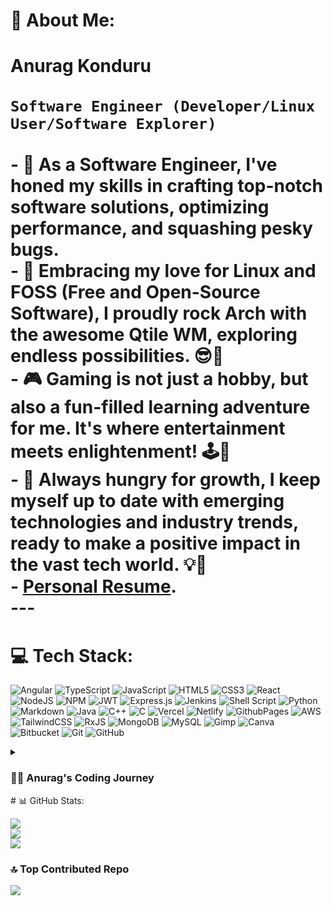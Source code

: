 # 💫 About Me:

# Anurag Konduru<br><br>**`Software Engineer (Developer/Linux User/Software Explorer)`**<br><br>- 🚀 As a Software Engineer, I've honed my skills in crafting top-notch software solutions, optimizing performance, and squashing pesky bugs.<br>- 🐧 Embracing my love for Linux and FOSS (Free and Open-Source Software), I proudly rock Arch with the awesome Qtile WM, exploring endless possibilities. 😎🐧<br>- 🎮 Gaming is not just a hobby, but also a fun-filled learning adventure for me. It's where entertainment meets enlightenment! 🕹️🎯<br>- 🌱 Always hungry for growth, I keep myself up to date with emerging technologies and industry trends, ready to make a positive impact in the vast tech world. 💡💪<br>- [Personal Resume](https://github.com/Anuragkonduru/Anuragkonduru/blob/main/resume.md).<br>---

# 💻 Tech Stack:

![Angular](https://img.shields.io/badge/angular-%23DD0031.svg?style=for-the-badge&logo=angular&logoColor=white) ![TypeScript](https://img.shields.io/badge/typescript-%23007ACC.svg?style=for-the-badge&logo=typescript&logoColor=white) ![JavaScript](https://img.shields.io/badge/javascript-%23323330.svg?style=for-the-badge&logo=javascript&logoColor=%23F7DF1E) ![HTML5](https://img.shields.io/badge/html5-%23E34F26.svg?style=for-the-badge&logo=html5&logoColor=white) ![CSS3](https://img.shields.io/badge/css3-%231572B6.svg?style=for-the-badge&logo=css3&logoColor=white) ![React](https://img.shields.io/badge/react-%2320232a.svg?style=for-the-badge&logo=react&logoColor=%2361DAFB) ![NodeJS](https://img.shields.io/badge/node.js-6DA55F?style=for-the-badge&logo=node.js&logoColor=white) ![NPM](https://img.shields.io/badge/NPM-%23CB3837.svg?style=for-the-badge&logo=npm&logoColor=white) ![JWT](https://img.shields.io/badge/JWT-black?style=for-the-badge&logo=JSON%20web%20tokens) ![Express.js](https://img.shields.io/badge/express.js-%23404d59.svg?style=for-the-badge&logo=express&logoColor=%2361DAFB) ![Jenkins](https://img.shields.io/badge/jenkins-%232C5263.svg?style=for-the-badge&logo=jenkins&logoColor=white) ![Shell Script](https://img.shields.io/badge/shell_script-%23121011.svg?style=for-the-badge&logo=gnu-bash&logoColor=white) ![Python](https://img.shields.io/badge/python-3670A0?style=for-the-badge&logo=python&logoColor=ffdd54) ![Markdown](https://img.shields.io/badge/markdown-%23000000.svg?style=for-the-badge&logo=markdown&logoColor=white) ![Java](https://img.shields.io/badge/java-%23ED8B00.svg?style=for-the-badge&logo=openjdk&logoColor=white) ![C++](https://img.shields.io/badge/c++-%2300599C.svg?style=for-the-badge&logo=c%2B%2B&logoColor=white) ![C](https://img.shields.io/badge/c-%2300599C.svg?style=for-the-badge&logo=c&logoColor=white) ![Vercel](https://img.shields.io/badge/vercel-%23000000.svg?style=for-the-badge&logo=vercel&logoColor=white) ![Netlify](https://img.shields.io/badge/netlify-%23000000.svg?style=for-the-badge&logo=netlify&logoColor=#00C7B7) ![GithubPages](https://img.shields.io/badge/github%20pages-121013?style=for-the-badge&logo=github&logoColor=white) ![AWS](https://img.shields.io/badge/AWS-%23FF9900.svg?style=for-the-badge&logo=amazon-aws&logoColor=white) ![TailwindCSS](https://img.shields.io/badge/tailwindcss-%2338B2AC.svg?style=for-the-badge&logo=tailwind-css&logoColor=white) ![RxJS](https://img.shields.io/badge/rxjs-%23B7178C.svg?style=for-the-badge&logo=reactivex&logoColor=white) ![MongoDB](https://img.shields.io/badge/MongoDB-%234ea94b.svg?style=for-the-badge&logo=mongodb&logoColor=white) ![MySQL](https://img.shields.io/badge/mysql-4479A1.svg?style=for-the-badge&logo=mysql&logoColor=white) ![Gimp](https://img.shields.io/badge/Gimp-657D8B?style=for-the-badge&logo=gimp&logoColor=FFFFFF) ![Canva](https://img.shields.io/badge/Canva-%2300C4CC.svg?style=for-the-badge&logo=Canva&logoColor=white) ![Bitbucket](https://img.shields.io/badge/bitbucket-%230047B3.svg?style=for-the-badge&logo=bitbucket&logoColor=white) ![Git](https://img.shields.io/badge/git-%23F05033.svg?style=for-the-badge&logo=git&logoColor=white) ![GitHub](https://img.shields.io/badge/github-%23121011.svg?style=for-the-badge&logo=github&logoColor=white)

<details>
 <summary><h3>👨‍💻 Anurag's Coding Journey</h3></summary>
My coding journey began with my pursuit of a Bachelor's degree in Computer Science, which provided me with a solid foundation in the field. During my studies, I gained knowledge of various programming languages and technologies, preparing me for the challenges ahead. 💻🎓

After completing my degree, I was fortunate to land an internship at Tech Mahindra. It was an incredible opportunity to apply my theoretical knowledge to real-world projects. During my internship, I worked on developing a dynamic web application prototype using Angular. It was an exciting experience to see my work come to life and showcase my skills in front-end development using HTML and CSS. 🌐🖌️

Following the internship, I transitioned into a full-time role as a Software Engineer at Tech Mahindra. This was the turning point where I truly started to grow and excel in my career. As a Software Engineer, I was responsible for developing high-quality software solutions using a variety of technologies and programming languages. I collaborated closely with cross-functional teams, translating complex business requirements into precise technical specifications within an Agile Scrum environment. 🚀💡

One of my proudest achievements during this time was developing Angular-based web application modules that optimized data retrieval. Through the use of HTML, CSS, and API calls, I was able to significantly improve performance by 40%. It was an exhilarating experience to witness the impact of my work on the overall efficiency of the system. ⚡📈

Another significant milestone was my contribution to bug fixing and optimization. I meticulously conducted comprehensive code reviews, which led to the successful resolution of over 50 bugs in less than 4 weeks. Moreover, I took the initiative to optimize the codebase, resulting in increased efficiency for more than 200 end-users. It was gratifying to witness the positive impact of my efforts on the system's performance. 🐛👨‍💻

Beyond software development, I also had the opportunity to work on streamlining processes. I programmed UNIX Shell Scripts for ETL development using Informatica and job scheduling with Control-M, which greatly enhanced the efficiency of data processing. Additionally, I utilized my Python scripting skills to develop a specialized job that facilitated data migration to MongoDB, expediting time-to-market goals. 🐚🐍

Throughout my journey, I not only focused on technical excellence but also prioritized building strong relationships with clients. By establishing trust and understanding their needs, I contributed to enhanced customer satisfaction. Furthermore, I actively participated in a program with the Cisco Refresh Central Team, which resulted in a significant reduction in customer costs and improved service delivery speed. It was incredibly fulfilling to witness the positive impact of my contributions on both the business and the customers. 🤝😊

As I continue on my coding journey, I remain eager to learn and grow. I am committed to staying updated with emerging technologies, industry trends, and best practices to drive continuous improvement in my work. With each new challenge, I am excited to embrace the opportunities ahead and make a meaningful impact in the tech industry. 💪🌟
</details>
# 📊 GitHub Stats:

![](https://github-readme-stats.vercel.app/api?username=AnuragKonduru&theme=tokyonight&hide_border=false&include_all_commits=false&count_private=false)<br/>
![](https://github-readme-streak-stats.herokuapp.com/?user=AnuragKonduru&theme=tokyonight&hide_border=false)<br/>
![](https://github-readme-stats.vercel.app/api/top-langs/?username=AnuragKonduru&theme=tokyonight&hide_border=false&include_all_commits=false&count_private=false&layout=compact)

### 🔝 Top Contributed Repo

![](https://github-contributor-stats.vercel.app/api?username=AnuragKonduru&limit=5&theme=dark&combine_all_yearly_contributions=true)

